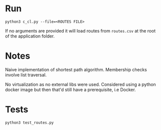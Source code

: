 # Run

    python3 c_cl.py --file=<ROUTES FILE>

If no arguments are provided it will load routes from `routes.csv` at the root of the application folder.

# Notes

Naive implementation of shortest path algorithm. Membership checks involve list traversal. 

No virtualization as no external libs were used. Considered using a python docker image but then that'd still have a prerequisite, i.e Docker.

# Tests

    python3 test_routes.py